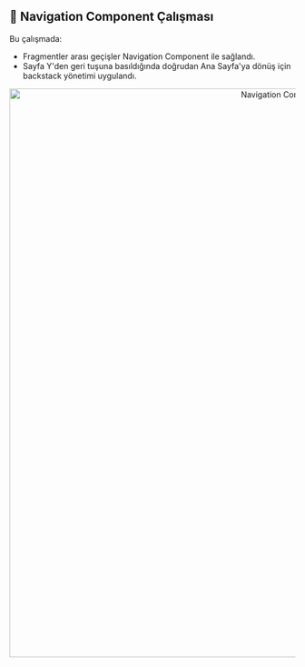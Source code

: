 ## 🧭 Navigation Component Çalışması

Bu çalışmada:
- Fragmentler arası geçişler Navigation Component ile sağlandı.
- Sayfa Y'den geri tuşuna basıldığında doğrudan Ana Sayfa'ya dönüş için backstack yönetimi uygulandı.

<p align="center"> <img src="https://github.com/user-attachments/assets/8a0b947a-8f29-4371-a1f9-48ba3b76e00f" alt="Navigation Component Örneği" width="1000" /> </p>
